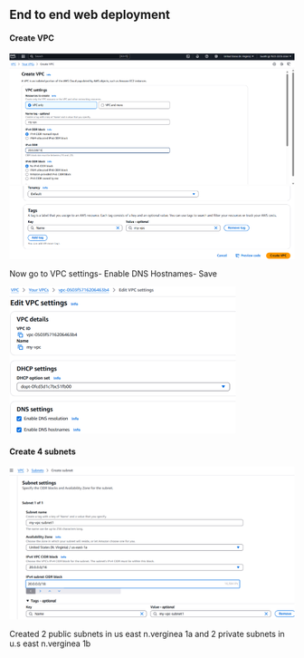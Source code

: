 ## End to end web deployment
#### Create VPC
![img_1.png](.github/images/img_1.png)
![img.png](.github/images/img.png)

   Now go to VPC settings- Enable DNS Hostnames- Save

![img_1.png](.github/images/img_4.png)

#### Create 4 subnets
![img.png](.github/images/img_3.png)
      
Created 2 public subnets in us east n.verginea 1a and 2 private subnets in u.s east n.verginea 1b



